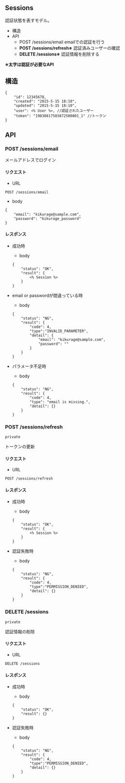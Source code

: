 ## Sessions

認証状態を表すモデル。

- 構造
- API
	- POST /sessions/email emailでの認証を行う 
	- **POST /sessions/refresh※** 認証済みユーザーの確認
	- **DELETE /sessions※** 認証情報を削除する

**※太字は認証が必要なAPI**

## 構造

```
{
	"id": 12345678,
	"created": "2015-5-15 18:10",
	"updated": "2015-5-15 18:10",
	"user": <% User %>, //認証されたユーザー
	"token": "19830817503872500801_1" //トークン
}
```

## API

### POST /sessions/email

メールアドレスでログイン

#### リクエスト

- URL

```
POST /sessions/email
```

- body

```
{
	"email": "kikurage@sample.com",
	"password": "kikurage_password"
}
```


#### レスポンス

- 成功時
	- body
	
	```
	{
		"status": "OK",
		"result": {
			<% Session %>
		}
	}
	```
	
- email or passwordが間違っている時
	- body
	
	```
	{
		"status": "NG",
		"result": {
			"code": 4,
			"type":"INVALID_PARAMETER",
			"detail": {
				"email": "kikurage@sample.com",
				"password": ""
			}
		}
	}
	```
- パラメータ不足時
	- body
	
	```
	{
		"status": "NG",
		"result": {
			"code": 4,
			"type": "email is missing.",
			"detail": {}
		}
	}
	```

	
### POST /sessions/refresh

`private`

トークンの更新
 
#### リクエスト

- URL

```
POST /sessions/refresh
```

#### レスポンス

- 成功時
	- body
	
	```
	{
		"status": "OK",
		"result": {
			<% Session %>
		}
	}
	```

- 認証失敗時
	- body
	
	```
	{
		"status": "NG",
		"result": {
			"code": 4,
			"type":"PERMISSION_DENIED",
			"detail": {}
		}
	}
	```

### DELETE /sessions

`private`

認証情報の削除

#### リクエスト

- URL

```
DELETE /sessions
```

#### レスポンス

- 成功時
	- body
	
	```
	{
		"status": "OK",
		"result": {}
	}
	```
	
- 認証失敗時
	- body
	
	```
	{
		"status": "NG",
		"result": {
			"code": 4,
			"type":"PERMISSION_DENIED",
			"detail": {}
		}
	}
	```






